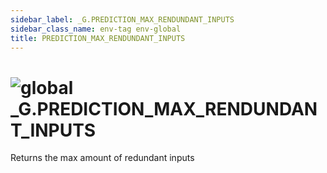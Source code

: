 ```yaml
---
sidebar_label: _G.PREDICTION_MAX_RENDUNDANT_INPUTS
sidebar_class_name: env-tag env-global
title: PREDICTION_MAX_RENDUNDANT_INPUTS
---
```


# <img src='/img/wiki/global.png' alt='global' data-tag='env-tag' /> **_G**.PREDICTION_MAX_RENDUNDANT_INPUTS
Returns the max amount of redundant inputs<br/>
